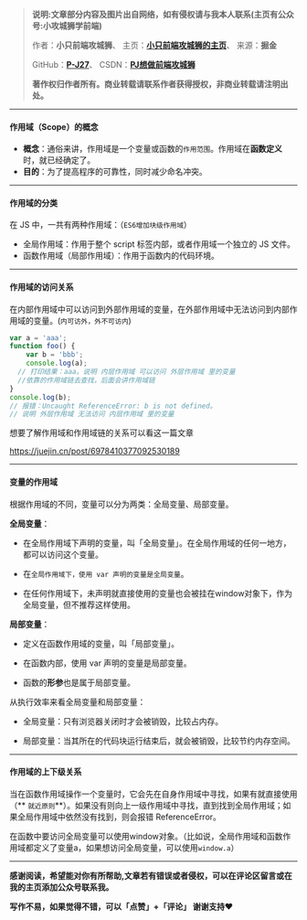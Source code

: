>**说明:文章部分内容及图片出自网络，如有侵权请与我本人联系(主页有公众号:小攻城狮学前端)**
>
>作者：**小只前端攻城狮**、
>主页：**[小只前端攻城狮的主页](https://juejin.cn/user/3747558609661213)**、
>来源：**掘金**
>
>GitHub：**[P-J27](https://github.com/P-J27)**、
>CSDN：**[PJ想做前端攻城狮](https://blog.csdn.net/weixin_43745075)**
>
>**著作权归作者所有。商业转载请联系作者获得授权，非商业转载请注明出处。**

***

#### 作用域（Scope）的概念

- **概念**：通俗来讲，作用域是一个变量或函数的`作用范围`。作用域在**函数定义**时，就已经确定了。
- **目的**：为了提高程序的可靠性，同时减少命名冲突。

----

#### 作用域的分类

在 JS 中，一共有两种作用域：（`ES6增加块级作用域`）

- 全局作用域：作用于整个 script 标签内部，或者作用域一个独立的 JS 文件。
- 函数作用域（局部作用域）：作用于函数内的代码环境。

-------

#### 作用域的访问关系

在内部作用域中可以访问到外部作用域的变量，在外部作用域中无法访问到内部作用域的变量。(`内可访外，外不可访内`)

```javascript
var a = 'aaa';
function foo() {
    var b = 'bbb';
    console.log(a); 
  // 打印结果：aaa。说明 内层作用域 可以访问 外层作用域 里的变量
  //依靠的作用域链去查找，后面会讲作用域链
}
console.log(b); 
// 报错：Uncaught ReferenceError: b is not defined。
// 说明 外层作用域 无法访问 内层作用域 里的变量
```

想要了解作用域和作用域链的关系可以看这一篇文章

https://juejin.cn/post/6978410377092530189

--------

#### 变量的作用域

根据作用域的不同，变量可以分为两类：全局变量、局部变量。

**全局变量**：

- 在全局作用域下声明的变量，叫「全局变量」。在全局作用域的任何一地方，都可以访问这个变量。

- 在`全局作用域下，使用 var 声明的变量是全局变量`。

- 在任何作用域下，未声明就直接使用的变量也会被挂在window对象下，作为全局变量，但不推荐这样使用。

**局部变量**：

- 定义在函数作用域的变量，叫「局部变量」。

- 在函数内部，使用 var 声明的变量是局部变量。

- 函数的**形参**也是属于局部变量。

从执行效率来看全局变量和局部变量：

- 全局变量：只有浏览器关闭时才会被销毁，比较占内存。

- 局部变量：当其所在的代码块运行结束后，就会被销毁，比较节约内存空间。

-------

#### 作用域的上下级关系

当在函数作用域操作一个变量时，它会先在自身作用域中寻找，如果有就直接使用（** `就近原则`**）。如果没有则向上一级作用域中寻找，直到找到全局作用域；如果全局作用域中依然没有找到，则会报错 ReferenceError。

在函数中要访问全局变量可以使用window对象。（比如说，全局作用域和函数作用域都定义了变量a，如果想访问全局变量，可以使用`window.a`）

------
**感谢阅读，希望能对你有所帮助,文章若有错误或者侵权，可以在评论区留言或在我的主页添加公众号联系我。**

**写作不易，如果觉得不错，可以「点赞」+「评论」 谢谢支持❤**